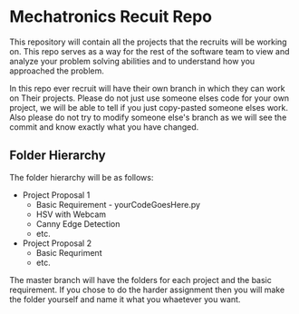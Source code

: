 # Mechatronics Recuit Repo
This repository will contain all the projects that the recruits will be working on. This repo serves as a way for the rest of the software team to view and analyze your problem solving abilities and to understand how you approached the problem.

In this repo ever recruit will have their own branch in which they can work on Their projects. Please do not just use someone elses code for your own project, we will be able to tell if you just copy-pasted someone elses work. Also please do not try to modify someone else's branch as we will see the commit and know exactly what you have changed.


 ## Folder Hierarchy
The folder hierarchy will be as follows:
 - Project Proposal 1
     - Basic Requirement
            - yourCodeGoesHere.py
     - HSV with Webcam 
     - Canny Edge Detection
     - etc.
 - Project Proposal 2
    - Basic Requriment
    - etc.

The master branch will have the folders for each project and the basic requirement. If you chose to do the harder assignment then you will make the folder yourself and name it what you whaetever you want. 